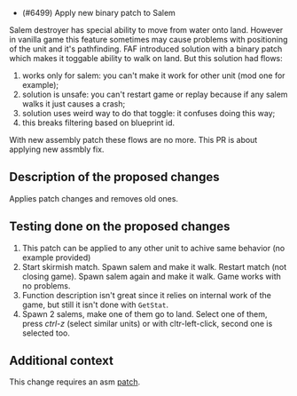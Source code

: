 - (#6499) Apply new binary patch to Salem

Salem destroyer has special ability to move from water onto land. However in vanilla game this feature sometimes may cause problems with positioning of the unit and it's pathfinding. FAF introduced solution with a binary patch which makes it toggable ability to walk on land. 
But this solution had flows:
1. works only for salem: you can't make it work for other unit (mod one for example);
2. solution is unsafe: you can't restart game or replay because if any salem walks it just causes a crash;
3. solution uses weird way to do that toggle: it confuses doing this way;
4. this breaks filtering based on blueprint id.

With new assembly patch these flows are no more. This PR is about applying new assmbly fix.

## Description of the proposed changes
Applies patch changes and removes old ones.

## Testing done on the proposed changes
1. This patch can be applied to any other unit to achive same behavior (no example provided)
2. Start skirmish match. Spawn salem and make it walk. Restart match (not closing game). Spawn salem again and make it walk. Game works with no problems.
3. Function description isn't great since it relies on internal work of the game, but still it isn't done with `GetStat`.
4. Spawn 2 salems, make one of them go to land. Select one of them, press *ctrl-z* (select similar units) or with cltr-left-click, second one is selected too.


## Additional context
This change requires an asm [patch](https://github.com/FAForever/FA-Binary-Patches/pull/94).